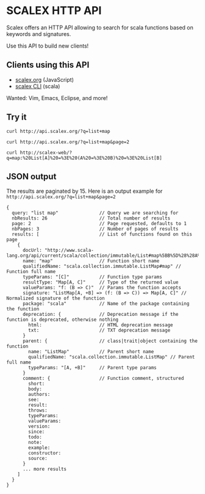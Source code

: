 # SCALEX HTTP API

Scalex offers an HTTP API allowing to search for scala functions based on keywords and signatures.

Use this API to build new clients!

## Clients using this API

- [scalex.org](http://scalex.org) (JavaScript)
- [scalex CLI](https://github.com/jonifreeman/Scalex-CLI) (scala)

Wanted: Vim, Emacs, Eclipse, and more!

## Try it

    curl http://api.scalex.org/?q=list+map

    curl http://api.scalex.org/?q=list+map&page=2

    curl http://scalex-web/?q=map:%20List[A]%20=%3E%20(A%20=%3E%20B)%20=%3E%20List[B]

## JSON output

The results are paginated by 15. Here is an output example for `http://api.scalex.org/?q=list+map&page=2`

    {
      query: "list map"               // Query we are searching for
      nbResults: 26                   // Total number of results
      page: 2                         // Page requested, defaults to 1
      nbPages: 3                      // Number of pages of results
      results: [                      // List of functions found on this page
        {
          docUrl: "http://www.scala-lang.org/api/current/scala/collection/immutable/List#map%5BB%5D%28%28A%29%20%E2%87%92%20B%29%3AList%5BB%5D"
          name: "map"                 // Function short name
          qualifiedName: "scala.collection.immutable.ListMap#map" // Function full name
          typeParams: "[C]"           // Function type params
          resultType: "Map[A, C]"     // Type of the returned value
          valueParams: "f: (B => C)"  // Params the function accepts
          signature: "ListMap[A, +B] => (f: (B => C)) => Map[A, C]" // Normalized signature of the function
          package: "scala"            // Name of the package containing the function
          deprecation: {              // Deprecation message if the function is deprecated, otherwise nothing
            html:                     // HTML deprecation message
            txt:                      // TXT deprecation message
          }
          parent: {                   // class|trait|object containing the function
            name: "ListMap"           // Parent short name
            qualifiedName: "scala.collection.immutable.ListMap" // Parent full name
            typeParams: "[A, +B]"     // Parent type params
          }
          comment: {                  // Function comment, structured
            short: 
            body: 
            authors: 
            see: 
            result: 
            throws: 
            typeParams: 
            valueParams: 
            version: 
            since: 
            todo: 
            note: 
            example: 
            constructor: 
            source: 
          }
          ... more results
        ]
      }
    }
